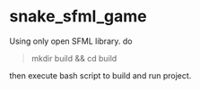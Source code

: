 # snake_sfml_game
Using only open SFML library.
do
>mkdir build && cd build

then execute bash script to build and run project.
